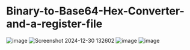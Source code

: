 # Binary-to-Base64-Hex-Converter-and-a-register-file

![image](https://github.com/user-attachments/assets/543637c8-5ecf-4c26-895e-70ce336dc53f)
![Screenshot 2024-12-30 132602](https://github.com/user-attachments/assets/f46d3e8c-afdd-4a2f-90a3-07bc17a8d31d)
![image](https://github.com/user-attachments/assets/8ab8672a-9cbb-4f43-8c4d-76d98238cd5f)
![image](https://github.com/user-attachments/assets/87e12118-6d40-4a0d-887e-d3ea81917b2c)
